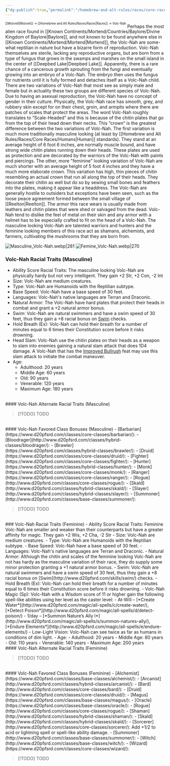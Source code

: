 ```yaml
---
{"dg-publish":true,"permalink":"/homebrew-and-alt-rules/races/core-races/volc-nah/"}
---
```


<sup><sup>[[Mistveil\|Mistveil]] → [[Homebrew and Alt Rules/Races/Races\|Races]] → Volc-Nah</sup></sup>
Perhaps the most alien race found in [[Known Continents/Mortend/Countries/Baylore/Divine Kingdom of Baylore\|Baylore]], and not known to be found anywhere else in [[Known Continents/Mortend/Mortend\|Mortend]], the Volc-Nah are some-what reptilian in nature but have a bizarre form of reproduction. Volc-Nah themselves are sterile, lacking any reproductive organs, but are born from a type of fungus that grows in the swamps and marshes on the small island in the center of [[Deepbed Lake\|Deepbed Lake]]. Apparently, there is a rare chance of a cancerous growth sprouting from the fungi and eventually growing into an embryo of a Volc-Nah. The embryo then uses the fungus for nutrients until it is fully formed and detaches itself as a Volc-Nah child. There are two variations of Volc-Nah that most see as simply male and female but in actuality these two groups are different species of Volc-Nah. Due to having an asexual reproduction, the Volc-Nah have no concept of gender in their culture. Physically, the Volc-Nah race has smooth, grey, and rubbery skin except for on their chest, groin, and armpits where there are patches of scales that protect the areas. The word Volc-Nah roughly translates to “Scale-Headed” and this is because of the chitin plates that go from the top of their head down their necks. This “crown” is the greatest difference between the two variations of Volc-Nah. The first variation is much more traditionally masculine looking (at least by [[Homebrew and Alt Rules/Races/Core Races/Humans\|Human]] standards). They stand at an average height of 6 foot 6 inches, are normally muscle bound, and have strong wide chitin plates running down their heads. These plates are used as protection and are decorated by the warriors of the Volc-Nah with paints and piercings. The other, more "feminine" looking variation of Volc-Nah are much shorter with an average height of 5 foot 4 inches and they have a much more elaborate crown. This variation has high, thin pieces of chitin resembling an actual crown that run all along the top of their heads. They decorate their chitin as well but do so by sewing small bones and feathers into the plates, making it appear like a headdress. The Volc-Nah are generally hostile to outsiders but exceptions have been seen, such as the loose peace agreement formed between the small village of [[Reelton\|Reelton]]. The armor this race wears is usually made from leathers and chitin plates that were shed or salvaged from the dead. Volc-Nah tend to dislike the feel of metal on their skin and any armor with a helmet has to be especially crafted to fit on the head of a Volc-Nah. The masculine looking Volc-Nah are talented warriors and hunters and the feminine looking members of this race act as shamans, alchemists, and farmers, cultivating the mushrooms that they are born from. 

![Masculine_Volc-Nah.webp|281](/img/user/Attachments/Masculine_Volc-Nah.webp) ![Femine_Volc-Nah.webp|270](/img/user/Attachments/Femine_Volc-Nah.webp)

### Volc-Nah Racial Traits (Masculine)
- Ability Score Racial Traits: The masculine looking Volc-Nah are physically hardy but not very intelligent. They gain +2 Str, +2 Con, -2 Int
- Size: Volc-Nah are medium creatures.
- Type: Volc-Nah are Humanoids with the Reptilian subtype.
- Base Speed: Volc-Nah have a base speed of 30 feet.
- Languages: Volc-Nah's native languages are Terran and Draconic.
- Natural Armor: The Volc-Nah have hard plates that protect their heads in combat and grant a +2 natural armor bonus.
- Swim: Volc-Nah are natural swimmers and have a swim speed of 30 feet, thus they gain a +8 racial bonus on [Swim](http://www.d20pfsrd.com/skills/swim/) checks.
- Hold Breath (Ex): Volc-Nah can hold their breath for a number of minutes equal to 6 times their Constitution score before it risks drowning.
- Head Slam: Volc-Nah use the chitin plates on their heads as a weapon to slam into enemies gaining a natural slam attack that does 1D4 damage. A Volc-Nah that has the [Improved Bullrush](http://www.d20pfsrd.com/feats/combat-feats/improved-bull-rush-combat-final/) feat may use this slam attack to initiate the combat maneuver.
- Age:
    - Adulthood: 20 years
    - Middle Age: 60 years
    - Old: 90 years
    - Venerable: 120 years
    - Maximum Age: 180 years
<br>
#### Volc-Nah Alternate Racial Traits (Masculine)

> [!TODO] TODO
<br>
#### Volc-Nah Favored Class Bonuses (Masculine)
- [Barbarian](https://www.d20pfsrd.com/classes/core-classes/barbarian/):
- [Bloodrager](http://www.d20pfsrd.com/classes/hybrid-classes/bloodrager/):
- [Brawler](https://www.d20pfsrd.com/classes/hybrid-classes/brawler/):
- [Druid](https://www.d20pfsrd.com/classes/core-classes/druid/):
- [Fighter](https://www.d20pfsrd.com/classes/core-classes/fighter/):
- [Hunter](https://www.d20pfsrd.com/classes/hybrid-classes/hunter/):
- [Monk](https://www.d20pfsrd.com/classes/core-classes/monk/):
- [Ranger](https://www.d20pfsrd.com/classes/core-classes/ranger/):
- [Rogue](http://www.d20pfsrd.com/classes/core-classes/rogue/):
- [Skald](http://www.d20pfsrd.com/classes/hybrid-classes/skald/):
- [Slayer](http://www.d20pfsrd.com/classes/hybrid-classes/slayer/):
- [Summoner](http://www.d20pfsrd.com/classes/base-classes/summoner/):

> [!TODO] TODO
<br>
### Volc-Nah Racial Traits (Feminine)
- Ability Score Racial Traits: Feminine Volc-Nah are smaller and weaker than their counterparts but have a greater affinity for magic. They gain +2 Wis, +2 Cha, -2 Str
- Size: Volc-Nah are medium creatures.
- Type: Volc-Nah are Humanoids with the Reptilian subtype.
- Base Speed: Volc-Nah have a base speed of 30 feet.
- Languages: Volc-Nah's native languages are Terran and Draconic.
- Natural Armor: Although the chitin and scales of the feminine looking Volc-Nah are not has hardy as the masculine variation of their race, they do supply some minor protection granting a +1 natural armor bonus.
- Swim: Volc-Nah are natural swimmers and have a swim speed of 30 feet, thus they gain a +8 racial bonus on [Swim](http://www.d20pfsrd.com/skills/swim/) checks.
- Hold Breath (Ex): Volc-Nah can hold their breath for a number of minutes equal to 6 times their Constitution score before it risks drowning.
- Volc-Nah Magic (Sp): Volc-Nah with a Wisdom score of 11 or higher gain the following spell-like abilities using her level as the caster level:
    - At-Will – [*Create Water*](http://www.d20pfsrd.com/magic/all-spells/c/create-water/), [*Detect Poison*](http://www.d20pfsrd.com/magic/all-spells/d/detect-poison/)
    - 1/day – [*Summon Nature’s Ally I*](http://www.d20pfsrd.com/magic/all-spells/s/summon-natures-ally/), [*Endure Elements*](http://www.d20pfsrd.com/magic/all-spells/e/endure-elements/)
- Low-Light Vision: Volc-Nah can see twice as far as humans in conditions of dim light.
- Age:
    - Adulthood: 20 years
    - Middle Age: 80 years
    - Old: 110 years
    - Venerable: 140 years
    - Maximum Age: 200 years
<br>
#### Volc-Nah Alternate Racial Traits (Feminine)

> [!TODO] TODO
<br>
#### Volc-Nah Favored Class Bonuses (Feminine)
- [Alchemist](https://www.d20pfsrd.com/classes/base-classes/alchemist/):
- [Arcanist](http://www.d20pfsrd.com/classes/hybrid-classes/arcanist/):
- [Bard](http://www.d20pfsrd.com/classes/core-classes/bard/):
- [Druid](https://www.d20pfsrd.com/classes/core-classes/druid/):
- [Magus](https://www.d20pfsrd.com/classes/base-classes/magus/):
- [Oracle](https://www.d20pfsrd.com/classes/base-classes/oracle/):
- [Rogue](http://www.d20pfsrd.com/classes/core-classes/rogue/):
- [Shaman](http://www.d20pfsrd.com/classes/hybrid-classes/shaman/):
- [Skald](http://www.d20pfsrd.com/classes/hybrid-classes/skald/):
- [Sorcerer](http://www.d20pfsrd.com/classes/core-classes/sorcerer/): Add +1/2 to acid or lightning spell or spell-like ability damage.
- [Summoner](http://www.d20pfsrd.com/classes/base-classes/summoner/):
- [Witch](http://www.d20pfsrd.com/classes/base-classes/witch/):
- [Wizard](https://www.d20pfsrd.com/classes/core-classes/wizard/):

> [!TODO] TODO